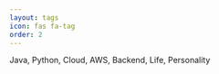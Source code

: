 ```yaml
---
layout: tags
icon: fas fa-tag
order: 2
---
```

Java, Python, Cloud, AWS, Backend, Life, Personality
